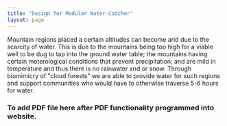 ```yaml
---
title: "Design for Modular Water-Catcher"
layout: page
---
```

Mountain regions placed a certain altitudes can become arid due to the scarcity of water. This is due to the mountains being too high for a viable well to be dug to tap into the ground water table; the mountains having certain meterological conditions that prevent precipitation; and are mild in temperature and thus there is no rainwater and or snow. Through biomimicry of "cloud forests" we are able to provide water for such regions and support communities who would have to otherwise traverse 5-6 hours for water.

### To add PDF file here after PDF functionality programmed into website.
